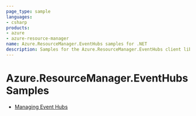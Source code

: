 ```yaml
---
page_type: sample
languages:
- csharp
products:
- azure
- azure-resource-manager
name: Azure.ResourceManager.EventHubs samples for .NET
description: Samples for the Azure.ResourceManager.EventHubs client library
---
```


# Azure.ResourceManager.EventHubs Samples

- [Managing Event Hubs](https://github.com/yukun-dong/azure-sdk-for-net/blob/eventhub-2018-01-preview/sdk/eventhub/Azure.ResourceManager.EventHubs/samples/Sample1_ManagingEventHubs.md)
